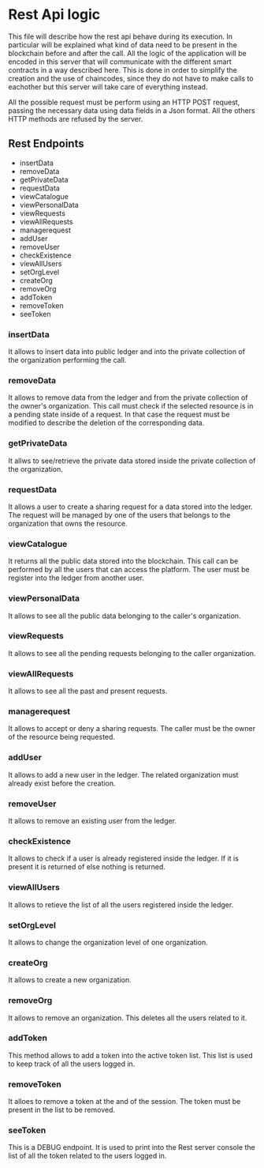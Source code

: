 # Rest Api logic
This file will describe how the rest api behave during its execution. In 
particular will be explained what kind of data need to be present in the 
blockchain before and after the call. All the logic of the application will
be encoded in this server that will communicate with the different smart 
contracts in a way described here. This is done in order to simplify the 
creation and the use of chaincodes, since they do not have to make calls to 
eachother but this server will take care of everything instead.

All the possible request must be perform using an HTTP POST request, passing 
the necessary data using data fields in a Json format. All the others HTTP 
methods are refused by the server.
## Rest Endpoints
 - insertData
 - removeData
 - getPrivateData
 - requestData
 - viewCatalogue
 - viewPersonalData
 - viewRequests
 - viewAllRequests
 - managerequest
 - addUser
 - removeUser
 - checkExistence
 - viewAllUsers
 - setOrgLevel
 - createOrg
 - removeOrg
 - addToken
 - removeToken
 - seeToken

### insertData
It allows to insert data into public ledger and into the private collection
of the organization performing the call.
### removeData
It allows to remove data from the ledger and from the private collection of the 
owner's organization. 
This call must check if the selected resource is in a pending state inside of 
a request. In that case the request must be modified to describe the deletion 
of the corresponding data.
### getPrivateData
It allws to see/retrieve the private data stored inside the private collection
of the organization. 
### requestData
It allows a user to create a sharing request for a data stored into the ledger.
The request will be managed by one of the users that belongs to the organization
that owns the resource.
### viewCatalogue
It returns all the public data stored into the blockchain.
This call can be performed by all the users that can access the platform. 
The user must be register into the ledger from another user.
### viewPersonalData
It allows to see all the public data belonging to the caller's organization.
### viewRequests
It allows to see all the pending requests belonging to the caller organization.
### viewAllRequests
It allows to see all the past and present requests.
### managerequest
It allows to accept or deny a sharing requests. The caller must be the owner of
the resource being requested.

### addUser
It allows to add a new user in the ledger. The related organization must already
exist before the creation.
### removeUser
It allows to remove an existing user from the ledger.
### checkExistence
It allows to check if a user is already registered inside the ledger. If it is
present it is returned of else nothing is returned.
### viewAllUsers
It allows to retieve the list of all the users registered inside the ledger.
### setOrgLevel
It allows to change the organization level of one organization.
### createOrg
It allows to create a new organization.
### removeOrg
It allows to remove an organization. This deletes all the users related to it.
### addToken
This method allows to add a token into the active token list. This list is used to keep track of all the users logged in.
### removeToken
It alloes to remove a token at the and of the session. The token must be
present in the list to be removed.

### seeToken
This is a DEBUG endpoint. It is used to print into the Rest server console
the list of all the token related to the users logged in.
